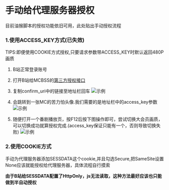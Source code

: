 # 手动给代理服务器授权
目前油猴脚本的授权功能依旧可用，此处贴出手动授权流程

### 1.使用ACCESS_KEY方式(已失效)
TIPS:即便使用COOKIE方式授权,只要请求参数带ACCESS_KEY时默认返回480P画质

1. B站正常登录账号

2. 打开B站给MCBSS的[第三方授权接口](https://passport.bilibili.com/login/app/third?appkey=27eb53fc9058f8c3&api=https%3A%2F%2Fwww.mcbbs.net%2Ftemplate%2Fmcbbs%2Fimage%2Fspecial_photo_bg.png&sign=04224646d1fea004e79606d3b038c84a)

3. 复制confirm_uri中的链接至地址栏回车
![示例](https://github.com/zzc10086/grocery_store/raw/master/bili_proxy/picture/InkedQQ%E6%88%AA%E5%9B%BE20210712002223_LI.jpg)

4. 会跳转到一张MC的苦力怕头像.我们需要的是地址栏中的access_key参数
![示例](https://github.com/zzc10086/grocery_store/raw/master/bili_proxy/picture/InkedQQ%E6%88%AA%E5%9B%BE20210712003315_LI.jpg)

5. 随便打开一个番剧播放页，按F12后按下图操作即可，尝试切换大会员画质，可以切换成功就算授权完成.(access_key保证只能有一个，否则导致切换失败)
![示例](https://raw.githubusercontent.com/zzc10086/grocery_store/master/bili_proxy/picture/QQ%E6%88%AA%E5%9B%BE20210712003933.png)


### 2.使用COOKIE方式
手动为代理服务器添加SESSDATA这个cookie,并且勾选Secure,把SameSite设置None应该就能授权给代理服务器，具体流程自行摸索

**由于B站给SESSDATA配置了HttpOnly，js无法读取，这种方法最好应该也只能做到半自动授权**
